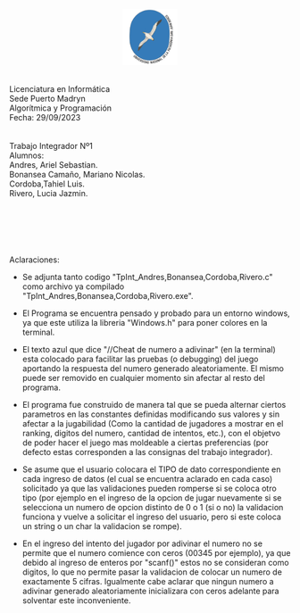 <p align="center">
  <img src="Logo.png" alt="Logo UNPSJB" style="max-width:20%;"/>
</p>

<br>
Licenciatura en Informática<br>
Sede Puerto Madryn<br>
Algorítmica y Programación</u><br>
Fecha: 29/09/2023<br><br><br>
Trabajo Integrador Nº1<br>
Alumnos:<br>
Andres, Ariel Sebastian.<br>
Bonansea Camaño, Mariano Nicolas.<br>
Cordoba,Tahiel Luis.<br>
Rivero, Lucia Jazmin.<br>


<br>
<br>
<br>
<br>
<br>
<br>
Aclaraciones:<br>

* Se adjunta tanto codigo "TpInt_Andres,Bonansea,Cordoba,Rivero.c" como archivo ya compilado "TpInt_Andres,Bonansea,Cordoba,Rivero.exe".

* El Programa se encuentra pensado y probado para un entorno windows, ya que este utiliza la libreria "Windows.h" para poner colores en la terminal.

* El texto azul que dice "//Cheat de numero a adivinar" (en la terminal) esta colocado para facilitar las pruebas (o debugging) del juego aportando la respuesta del numero generado aleatoriamente. El mismo puede ser removido en cualquier momento sin afectar al resto del programa.

* El programa fue construido de manera tal que se pueda alternar ciertos parametros en las constantes definidas modificando sus valores y sin afectar a la jugabilidad (Como la cantidad de jugadores a mostrar en el ranking, digitos del numero, cantidad de intentos, etc.), con el objetvo de poder hacer el juego mas moldeable a ciertas preferencias (por defecto estas corresponden a las consignas del trabajo integrador). 

* Se asume que el usuario colocara el TIPO de dato correspondiente en cada ingreso de datos (el cual se encuentra aclarado en cada caso) solicitado ya que las validaciones pueden romperse si se coloca otro tipo (por ejemplo en el ingreso de la opcion de jugar nuevamente si se selecciona un numero de opcion distinto de 0 o 1 (si o no) la validacion funciona y vuelve a solicitar el ingreso del usuario, pero si este coloca un string o un char la validacion se rompe). 

* En el ingreso del intento del jugador por adivinar el numero no se permite que el numero comience con ceros (00345 por ejemplo), ya que debido al ingreso de enteros por "scanf()" estos no se consideran como digitos, lo que no permite pasar la validacion de colocar un numero de exactamente 5 cifras. Igualmente cabe aclarar que ningun numero a adivinar generado aleatoriamente inicializara con ceros adelante para solventar este inconveniente. 
